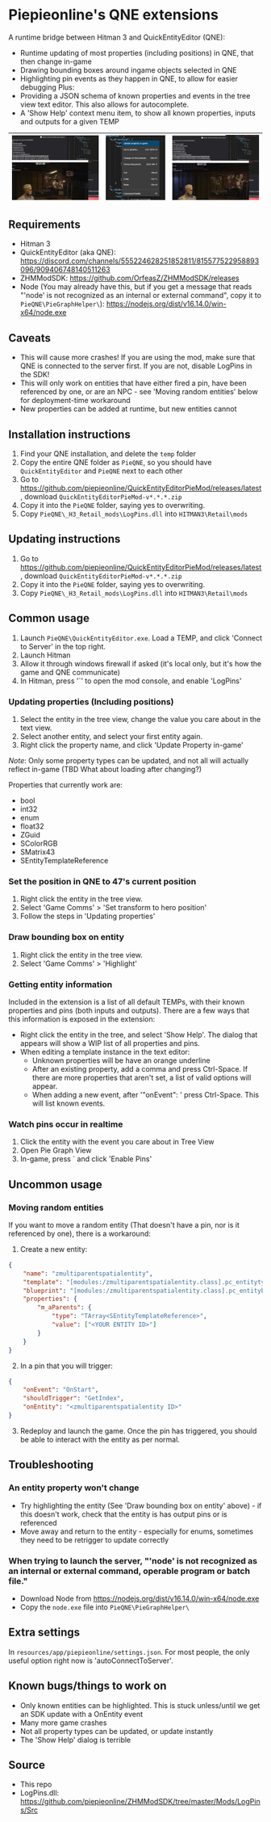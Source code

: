 # Piepieonline's QNE extensions

A runtime bridge between Hitman 3 and QuickEntityEditor (QNE):
* Runtime updating of most properties (including positions) in QNE, that then change in-game
* Drawing bounding boxes around ingame objects selected in QNE
* Highlighting pin events as they happen in QNE, to allow for easier debugging
Plus:
* Providing a JSON schema of known properties and events in the tree view text editor. This also allows for autocomplete.
* A 'Show Help' context menu item, to show all known properties, inputs and outputs for a given TEMP

|![Before](resources/app/piepieonline/readme/propInitialState.jpg?raw=true "Before")|![Updating](resources/app/piepieonline/readme/propUpdateContextMenu.png?raw=true "Updating")|![After](resources/app/piepieonline/readme/propAfterState.jpg?raw=true "After")|
| --- | --- | --- |

## Requirements
* Hitman 3
* QuickEntityEditor (aka QNE): https://discord.com/channels/555224628251852811/815577522958893096/909406748140511263
* ZHMModSDK: https://github.com/OrfeasZ/ZHMModSDK/releases
* Node (You may already have this, but if you get a message that reads "'node' is not recognized as an internal or external command", copy it to `PieQNE\PieGraphHelper\`): https://nodejs.org/dist/v16.14.0/win-x64/node.exe

## Caveats
* This will cause more crashes! If you are using the mod, make sure that QNE is connected to the server first. If you are not, disable LogPins in the SDK!
* This will only work on entities that have either fired a pin, have been referenced by one, or are an NPC - see 'Moving random entities' below for deployment-time workaround
* New properties can be added at runtime, but new entities cannot

## Installation instructions
1. Find your QNE installation, and delete the `temp` folder
2. Copy the entire QNE folder as `PieQNE`, so you should have `QuickEntityEditor` and `PieQNE` next to each other
4. Go to https://github.com/piepieonline/QuickEntityEditorPieMod/releases/latest, download `QuickEntityEditorPieMod-v*.*.*.zip`
5. Copy it into the `PieQNE` folder, saying yes to overwriting.
6. Copy `PieQNE\_H3_Retail_mods\LogPins.dll` into `HITMAN3\Retail\mods`

## Updating instructions
1. Go to https://github.com/piepieonline/QuickEntityEditorPieMod/releases/latest, download `QuickEntityEditorPieMod-v*.*.*.zip`
2. Copy it into the `PieQNE` folder, saying yes to overwriting.
3. Copy `PieQNE\_H3_Retail_mods\LogPins.dll` into `HITMAN3\Retail\mods`

## Common usage 
1. Launch `PieQNE\QuickEntityEditor.exe`. Load a TEMP, and click 'Connect to Server' in the top right.
2. Launch Hitman
3. Allow it through windows firewall if asked (it's local only, but it's how the game and QNE communicate)
4. In Hitman, press '`' to open the mod console, and enable 'LogPins'

### Updating properties (Including positions)
1. Select the entity in the tree view, change the value you care about in the text view.
2. Select another entity, and select your first entity again.
3. Right click the property name, and click 'Update Property in-game'

*Note*: Only some property types can be updated, and not all will actually reflect in-game (TBD What about loading after changing?)

Properties that currently work are:
* bool
* int32
* enum
* float32
* ZGuid
* SColorRGB
* SMatrix43
* SEntityTemplateReference

### Set the position in QNE to 47's current position
1. Right click the entity in the tree view.
2. Select 'Game Comms' > 'Set transform to hero position'
3. Follow the steps in 'Updating properties'

### Draw bounding box on entity
1. Right click the entity in the tree view.
2. Select 'Game Comms' > 'Highlight'

### Getting entity information
Included in the extension is a list of all default TEMPs, with their known properties and pins (both inputs and outputs).
There are a few ways that this information is exposed in the extension:
* Right click the entity in the tree, and select 'Show Help'. The dialog that appears will show a WIP list of all properties and pins.
* When editing a template instance in the text editor:
  * Unknown properties will be have an orange underline
  * After an existing property, add a comma and press Ctrl-Space. If there are more properties that aren't set, a list of valid options will appear.
  * When adding a new event, after '"onEvent": ' press Ctrl-Space. This will list known events.

### Watch pins occur in realtime
1. Click the entity with the event you care about in Tree View
2. Open Pie Graph View
3. In-game, press ` and click 'Enable Pins'

## Uncommon usage
### Moving random entities
If you want to move a random entity (That doesn't have a pin, nor is it referenced by one), there is a workaround:
1. Create a new entity:
```json
{
    "name": "zmultiparentspatialentity",
    "template": "[modules:/zmultiparentspatialentity.class].pc_entitytype",
    "blueprint": "[modules:/zmultiparentspatialentity.class].pc_entityblueprint",
    "properties": {
        "m_aParents": {
            "type": "TArray<SEntityTemplateReference>",
            "value": ["<YOUR ENTITY ID>"]
        }
    }
}
```
2. In a pin that you will trigger:
```json
{
    "onEvent": "OnStart",
    "shouldTrigger": "GetIndex",
    "onEntity": "<zmultiparentspatialentity ID>"
}
```
3. Redeploy and launch the game. Once the pin has triggered, you should be able to interact with the entity as per normal.

## Troubleshooting
### An entity property won't change
* Try highlighting the entity (See 'Draw bounding box on entity' above) - if this doesn't work, check that the entity is has output pins or is referenced
* Move away and return to the entity - especially for enums, sometimes they need to be retrigger to update correctly

### When trying to launch the server, "'node' is not recognized as an internal or external command, operable program or batch file."
* Download Node from https://nodejs.org/dist/v16.14.0/win-x64/node.exe
* Copy the `node.exe` file into `PieQNE\PieGraphHelper\`

## Extra settings
In `resources/app/piepieonline/settings.json`. For most people, the only useful option right now is 'autoConnectToServer'.

## Known bugs/things to work on
* Only known entities can be highlighted. This is stuck unless/until we get an SDK update with a OnEntity event
* Many more game crashes
* Not all property types can be updated, or update instantly
* The 'Show Help' dialog is terrible

## Source
* This repo
* LogPins.dll: https://github.com/piepieonline/ZHMModSDK/tree/master/Mods/LogPins/Src
